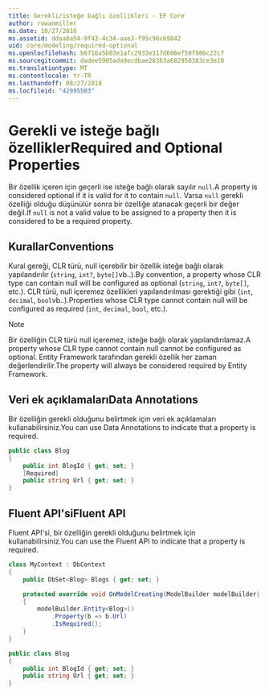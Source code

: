 ```yaml
---
title: Gerekli/isteğe bağlı özellikleri - EF Core
author: rowanmiller
ms.date: 10/27/2016
ms.assetid: ddaa0a54-9f43-4c34-aae3-f95c96c69842
uid: core/modeling/required-optional
ms.openlocfilehash: b6716a5b03e1afc2933e317d606ef50f986c22c7
ms.sourcegitcommit: dadee5905ada9ecdbae28363a682950383ce3e10
ms.translationtype: MT
ms.contentlocale: tr-TR
ms.lasthandoff: 08/27/2018
ms.locfileid: "42995503"
---
```

# <a name="required-and-optional-properties"></a><span data-ttu-id="d3bec-102">Gerekli ve isteğe bağlı özellikler</span><span class="sxs-lookup"><span data-stu-id="d3bec-102">Required and Optional Properties</span></span>

<span data-ttu-id="d3bec-103">Bir özellik içeren için geçerli ise isteğe bağlı olarak sayılır `null`.</span><span class="sxs-lookup"><span data-stu-id="d3bec-103">A property is considered optional if it is valid for it to contain `null`.</span></span> <span data-ttu-id="d3bec-104">Varsa `null` gerekli özelliği olduğu düşünülür sonra bir özelliğe atanacak geçerli bir değer değil.</span><span class="sxs-lookup"><span data-stu-id="d3bec-104">If `null` is not a valid value to be assigned to a property then it is considered to be a required property.</span></span>

## <a name="conventions"></a><span data-ttu-id="d3bec-105">Kurallar</span><span class="sxs-lookup"><span data-stu-id="d3bec-105">Conventions</span></span>

<span data-ttu-id="d3bec-106">Kural gereği, CLR türü, null içerebilir bir özellik isteğe bağlı olarak yapılandırılır (`string`, `int?`, `byte[]`vb..).</span><span class="sxs-lookup"><span data-stu-id="d3bec-106">By convention, a property whose CLR type can contain null will be configured as optional (`string`, `int?`, `byte[]`, etc.).</span></span> <span data-ttu-id="d3bec-107">CLR türü, null içeremez özellikleri yapılandırılması gerektiği gibi (`int`, `decimal`, `bool`vb..).</span><span class="sxs-lookup"><span data-stu-id="d3bec-107">Properties whose CLR type cannot contain null will be configured as required (`int`, `decimal`, `bool`, etc.).</span></span>

> [!NOTE]  
> <span data-ttu-id="d3bec-108">Bir özelliğin CLR türü null içeremez, isteğe bağlı olarak yapılandırılamaz.</span><span class="sxs-lookup"><span data-stu-id="d3bec-108">A property whose CLR type cannot contain null cannot be configured as optional.</span></span> <span data-ttu-id="d3bec-109">Entity Framework tarafından gerekli özellik her zaman değerlendirilir.</span><span class="sxs-lookup"><span data-stu-id="d3bec-109">The property will always be considered required by Entity Framework.</span></span>

## <a name="data-annotations"></a><span data-ttu-id="d3bec-110">Veri ek açıklamaları</span><span class="sxs-lookup"><span data-stu-id="d3bec-110">Data Annotations</span></span>

<span data-ttu-id="d3bec-111">Bir özelliğin gerekli olduğunu belirtmek için veri ek açıklamaları kullanabilirsiniz.</span><span class="sxs-lookup"><span data-stu-id="d3bec-111">You can use Data Annotations to indicate that a property is required.</span></span>

<!-- [!code-csharp[Main](samples/core/Modeling/DataAnnotations/Samples/Required.cs?highlight=4)] -->
``` csharp
public class Blog
{
    public int BlogId { get; set; }
    [Required]
    public string Url { get; set; }
}
```

## <a name="fluent-api"></a><span data-ttu-id="d3bec-112">Fluent API'si</span><span class="sxs-lookup"><span data-stu-id="d3bec-112">Fluent API</span></span>

<span data-ttu-id="d3bec-113">Fluent API'si, bir özelliğin gerekli olduğunu belirtmek için kullanabilirsiniz.</span><span class="sxs-lookup"><span data-stu-id="d3bec-113">You can use the Fluent API to indicate that a property is required.</span></span>

<!-- [!code-csharp[Main](samples/core/Modeling/FluentAPI/Samples/Required.cs?highlight=7,8,9)] -->
``` csharp
class MyContext : DbContext
{
    public DbSet<Blog> Blogs { get; set; }

    protected override void OnModelCreating(ModelBuilder modelBuilder)
    {
        modelBuilder.Entity<Blog>()
            .Property(b => b.Url)
            .IsRequired();
    }
}

public class Blog
{
    public int BlogId { get; set; }
    public string Url { get; set; }
}
```
